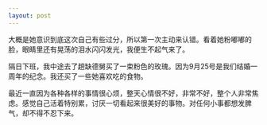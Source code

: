 ```yaml
---
layout: post
---
```


大概是她意识到底这次自己有些过分，所以第一次主动来认错。看着她粉嘟嘟的脸，眼睛里还有晃荡的泪水闪闪发光，我便生不起气来了。

隔日下班，我中途去了趟缺德舅买了一束粉色的玫瑰。因为9月25号是我们结婚一周年的纪念。我还买了一些她喜欢吃的食物。

最近一直因为各种各样的事情很心烦，整天心情很不好，非常不好，整个人非常焦虑。感觉自己活着特别累，讨厌一切看起来很美好的事物。对任何小事都想发脾气，却不得不忍下来。
